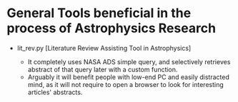 # General Tools beneficial in the process of Astrophysics Research

* lit_rev.py [Literature Review Assisting Tool in Astrophysics]

  * It completely uses NASA ADS simple query, and selectively retrieves abstract of that query later with a custom function.
  * Arguably it will benefit people with low-end PC and easily distracted mind, as it will not require to open a browser to look for interesting articles' abstracts.

